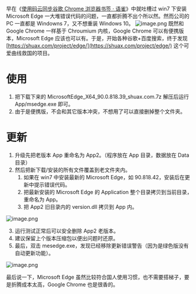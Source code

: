 早在《[使用码云同步谷歌 Chrome 浏览器书签 · 语雀](https://www.yuque.com/shenweiyan/cookbook/chrome-bookmark-sync)》中就吐槽过 win7 下安装 Microsoft Edge 一大堆错误代码的问题，一直都折腾不出个所以然。然而公司的 PC 一直都是 Windowns 7，又不想重装 Windows 10。
![image.png](https://shub-1251708715.cos.ap-guangzhou.myqcloud.com/elog-cookbook-img/FgOzpaaBeNVDx6t5iibxFZ33IdOo.png)
既然和 Google Chrome 一样基于 Chroumium 内核，Google Chrome 可以有便携版本，Microsoft Edge 应该也可以有。于是，开始各种谷歌+百度搜索，终于发现 [https://shuax.com/project/edge/](https://shuax.com/project/edge/) 这个可爱曲线救国的项目。

# 使用

1. 把下载下来的 MicrosoftEdge_X64_90.0.818.39_shuax.com.7z 解压后运行 App/msedge.exe 即可。
2. 由于是便携版，不会和其它版本冲突，不想用了可以直接删掉整个文件夹。

# 更新

1. 升级先把老版本 App 重命名为 App2。（程序放在 App 目录，数据放在 Data 目录）
2. 然后把新下载/安装的所有文件覆盖到老文件夹内。
   1. 如果在 win7 中安装最新的 Microsoft Edge，如 90.818.42，安装后在更新中提示错误代码。
   2. 把最新安装的 Microsoft Edge 的 Application 整个目录拷贝到当前目录，重命名为 App。
   3. 把 App2 旧目录内的 version.dll 拷贝到 App 内。

![image.png](https://shub-1251708715.cos.ap-guangzhou.myqcloud.com/elog-cookbook-img/Fkiv5jhaClVSKo72vrGS-JgrL_xe.png)

3. 运行测试正常后可以安全删除 App2 老版本。
4. 建议保留上个版本压缩包以便出问题时还原。
5. 最后，双击 mesedge.exe，发现已经移除更新错误警告（因为是绿色版没有自动更新功能）。

![image.png](https://shub-1251708715.cos.ap-guangzhou.myqcloud.com/elog-cookbook-img/FqTj3JRSbg5N-06rJG_5YqWvUkNN.png)

最后说一下，Microsoft Edge 虽然比较符合国人使用习惯，也不需要搭梯子，要是折腾成本太高，Google Chrome 也是很香的。
